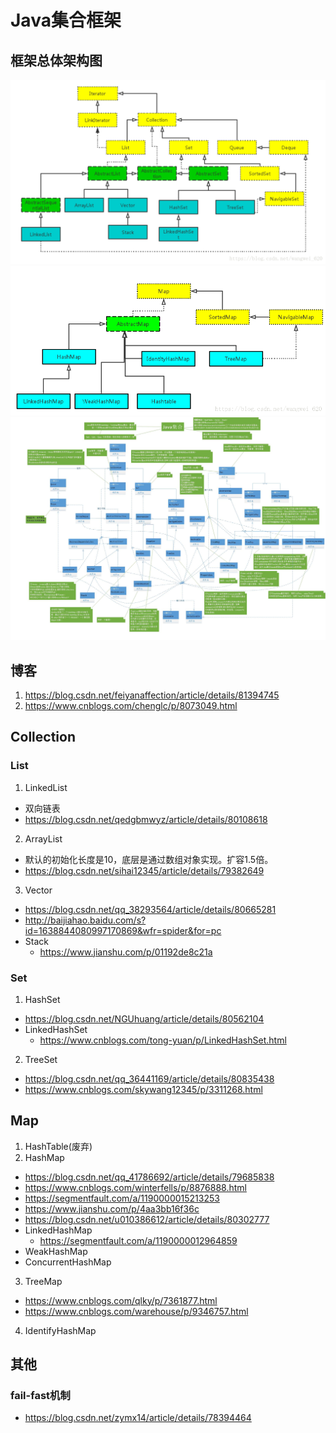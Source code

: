 # Java集合框架
## 框架总体架构图
![Collection](./pic/Collection.png)
![Map](./pic/Map.png)
![BigCollection](./pic/BigCollection.jpg)
## 博客
1. https://blog.csdn.net/feiyanaffection/article/details/81394745
2. https://www.cnblogs.com/chenglc/p/8073049.html
## Collection
### List
1. LinkedList
  - 双向链表
  - https://blog.csdn.net/qedgbmwyz/article/details/80108618
2. ArrayList
  - 默认的初始化长度是10，底层是通过数组对象实现。扩容1.5倍。
  - https://blog.csdn.net/sihai12345/article/details/79382649
3. Vector
  - https://blog.csdn.net/qq_38293564/article/details/80665281
  - http://baijiahao.baidu.com/s?id=1638844080997170869&wfr=spider&for=pc
  - Stack
	- https://www.jianshu.com/p/01192de8c21a
### Set
1. HashSet
  - https://blog.csdn.net/NGUhuang/article/details/80562104
  - LinkedHashSet
	- https://www.cnblogs.com/tong-yuan/p/LinkedHashSet.html
2. TreeSet
  - https://blog.csdn.net/qq_36441169/article/details/80835438
  - https://www.cnblogs.com/skywang12345/p/3311268.html
## Map
1. HashTable(废弃)
2. HashMap
  - https://blog.csdn.net/qq_41786692/article/details/79685838
  - https://www.cnblogs.com/winterfells/p/8876888.html
  - https://segmentfault.com/a/1190000015213253
  - https://www.jianshu.com/p/4aa3bb16f36c
  - https://blog.csdn.net/u010386612/article/details/80302777
  - LinkedHashMap
	- https://segmentfault.com/a/1190000012964859
  - WeakHashMap
  - ConcurrentHashMap
3. TreeMap
  - https://www.cnblogs.com/qlky/p/7361877.html
  - https://www.cnblogs.com/warehouse/p/9346757.html
4. IdentifyHashMap
## 其他
### fail-fast机制
  - https://blog.csdn.net/zymx14/article/details/78394464